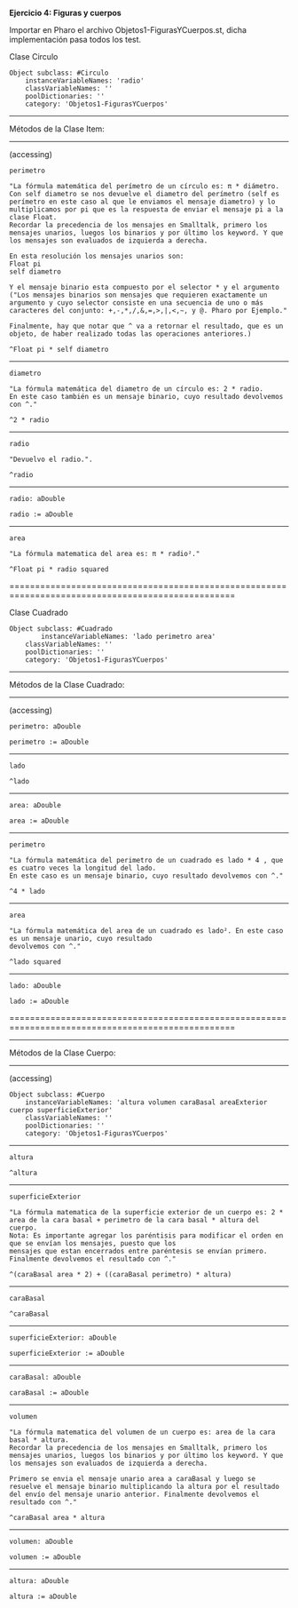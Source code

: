 **Ejercicio 4: Figuras y cuerpos**

Importar en Pharo el archivo Objetos1-FigurasYCuerpos.st, dicha implementación pasa todos los test.

Clase Circulo

    Object subclass: #Circulo
	    instanceVariableNames: 'radio'
	    classVariableNames: ''
	    poolDictionaries: ''
	    category: 'Objetos1-FigurasYCuerpos'

---------------------------------------------------------------------------------

Métodos de la Clase Item:

---------------------------------------------------------------------------------
(accessing)

    perimetro

    "La fórmula matemática del perímetro de un círculo es: π * diámetro.
    Con self diametro se nos devuelve el diametro del perímetro (self es perímetro en este caso al que le enviamos el mensaje diametro) y lo multiplicamos por pi que es la respuesta de enviar el mensaje pi a la clase Float.
    Recordar la precedencia de los mensajes en Smalltalk, primero los mensajes unarios, luegos los binarios y por último los keyword. Y que los mensajes son evaluados de izquierda a derecha.
    
    En esta resolución los mensajes unarios son:
    Float pi
    self diametro
    
    Y el mensaje binario esta compuesto por el selector * y el argumento ("Los mensajes binarios son mensajes que requieren exactamente un argumento y cuyo selector consiste en una secuencia de uno o más caracteres del conjunto: +,-,*,/,&,=,>,|,<,∼, y @. Pharo por Ejemplo."
    
    Finalmente, hay que notar que ^ va a retornar el resultado, que es un objeto, de haber realizado todas las operaciones anteriores.)
    
    ^Float pi * self diametro
 
-------------------------------------------------------------------------------------------

    diametro

    "La fórmula matemática del diametro de un círculo es: 2 * radio.
    En este caso también es un mensaje binario, cuyo resultado devolvemos con ^."
    
    ^2 * radio
    
-------------------------------------------------------------------------------------------

    radio

    "Devuelvo el radio.".
    
    ^radio

-------------------------------------------------------------------------------------------

    radio: aDouble

    radio := aDouble

-------------------------------------------------------------------------------------------

    area
    
    "La fórmula matematica del area es: π * radio²."
    
    ^Float pi * radio squared
    
==================================================================================================

Clase Cuadrado


    Object subclass: #Cuadrado
    	    instanceVariableNames: 'lado perimetro area'
	    classVariableNames: ''
	    poolDictionaries: ''
	    category: 'Objetos1-FigurasYCuerpos'

---------------------------------------------------------------------------------

Métodos de la Clase Cuadrado:

---------------------------------------------------------------------------------
(accessing)

    perimetro: aDouble

    perimetro := aDouble
    
---------------------------------------------------------------------------------

    lado

    ^lado

---------------------------------------------------------------------------------

    area: aDouble

    area := aDouble

---------------------------------------------------------------------------------

    perimetro

    "La fórmula matemática del perimetro de un cuadrado es lado * 4 , que es cuatro veces la longitud del lado.
    En este caso es un mensaje binario, cuyo resultado devolvemos con ^."
    
    ^4 * lado

---------------------------------------------------------------------------------

    area

    "La fórmula matemática del area de un cuadrado es lado². En este caso es un mensaje unario, cuyo resultado
    devolvemos con ^."
    
    ^lado squared

---------------------------------------------------------------------------------

    lado: aDouble

    lado := aDouble

==================================================================================================

---------------------------------------------------------------------------------

Métodos de la Clase Cuerpo:

---------------------------------------------------------------------------------
(accessing)

    Object subclass: #Cuerpo
	    instanceVariableNames: 'altura volumen caraBasal areaExterior cuerpo superficieExterior'
	    classVariableNames: ''
	    poolDictionaries: ''
	    category: 'Objetos1-FigurasYCuerpos'

---------------------------------------------------------------------------------

    altura

    ^altura

---------------------------------------------------------------------------------

    superficieExterior

    "La fórmula matematica de la superficie exterior de un cuerpo es: 2 * area de la cara basal + perimetro de la cara basal * altura del cuerpo.
    Nota: Es importante agregar los paréntisis para modificar el orden en que se envían los mensajes, puesto que los 
    mensajes que estan encerrados entre paréntesis se envían primero. Finalmente devolvemos el resultado con ^."
    
    ^(caraBasal area * 2) + ((caraBasal perimetro) * altura)

---------------------------------------------------------------------------------

    caraBasal

    ^caraBasal
    
---------------------------------------------------------------------------------

    superficieExterior: aDouble

    superficieExterior := aDouble

---------------------------------------------------------------------------------

    caraBasal: aDouble

    caraBasal := aDouble

---------------------------------------------------------------------------------

    volumen

    "La fórmula matematica del volumen de un cuerpo es: area de la cara basal * altura.
    Recordar la precedencia de los mensajes en Smalltalk, primero los mensajes unarios, luegos los binarios y por último los keyword. Y que los mensajes son evaluados de izquierda a derecha.
    
    Primero se envia el mensaje unario area a caraBasal y luego se resuelve el mensaje binario multiplicando la altura por el resultado del envío del mensaje unario anterior. Finalmente devolvemos el resultado con ^."
    
    ^caraBasal area * altura

---------------------------------------------------------------------------------

    volumen: aDouble

    volumen := aDouble

---------------------------------------------------------------------------------

    altura: aDouble

    altura := aDouble
